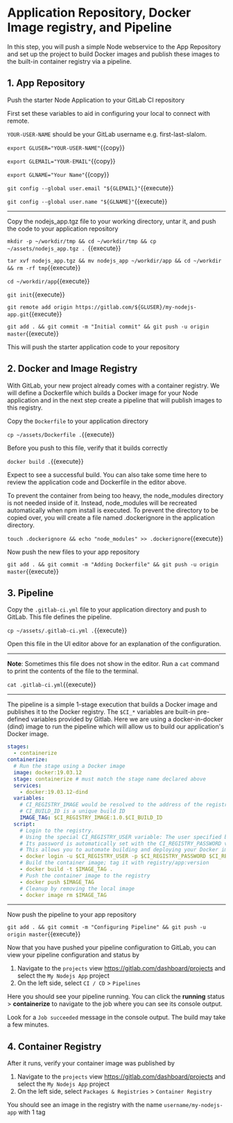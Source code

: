 # Application Repository, Docker Image registry, and Pipeline

In this step, you will push a simple Node webservice to the App Repository and set up the project to build Docker images and publish these images to the built-in container registry via a pipeline.

## 1. App Repository

Push the starter Node Application to your GitLab CI repository

First set these variables to aid in configuring your local to connect with remote.

`YOUR-USER-NAME` should be your GitLab username e.g. first-last-slalom.

`export GLUSER="YOUR-USER-NAME"`{{copy}}

`export GLEMAIL="YOUR-EMAIL"`{{copy}}

`export GLNAME="Your Name"`{{copy}}

`git config --global user.email "${GLEMAIL}"`{{execute}}

`git config --global user.name "${GLNAME}"`{{execute}}

---

Copy the nodejs_app.tgz file to your working directory, untar it, and push the code to your application repository

`mkdir -p ~/workdir/tmp && cd ~/workdir/tmp && cp ~/assets/nodejs_app.tgz . `{{execute}}

`tar xvf nodejs_app.tgz && mv nodejs_app ~/workdir/app && cd ~/workdir && rm -rf tmp`{{execute}}

`cd ~/workdir/app`{{execute}}

`git init`{{execute}}

`git remote add origin https://gitlab.com/${GLUSER}/my-nodejs-app.git`{{execute}}

`git add . && git commit -m "Initial commit" && git push -u origin master`{{execute}}

This will push the starter application code to your repository

## 2. Docker and Image Registry

With GitLab, your new project already comes with a container registry. We will define a Dockerfile which builds a Docker image for your Node application and in the next step create a pipeline that will publish images to this registry.

Copy the `Dockerfile` to your application directory

`cp ~/assets/Dockerfile .`{{execute}}

Before you push to this file, verify that it builds correctly

`docker build .`{{execute}}

Expect to see a successful build. You can also take some time here to review the application code and Dockerfile in the editor above.

To prevent the container from being too heavy, the node_modules directory is not needed inside of it. Instead, node_modules will be recreated automatically when npm install is executed. To prevent the directory to be copied over, you will create a file named .dockerignore in the application directory.

`touch .dockerignore && echo "node_modules" >> .dockerignore`{{execute}}

Now push the new files to your app repository

`git add . && git commit -m "Adding Dockerfile" && git push -u origin master`{{execute}}

## 3. Pipeline

Copy the `.gitlab-ci.yml` file to your application directory and push to GitLab. This file defines the pipeline.

`cp ~/assets/.gitlab-ci.yml .`{{execute}}

Open this file in the UI editor above for an explanation of the configuration.

---

**Note**: Sometimes this file does not show in the editor. Run a `cat` command to print the contents of the file to the terminal.

`cat .gitlab-ci.yml`{{execute}}

---

The pipeline is a simple 1-stage execution that builds a Docker image and publishes it to the Docker registry. The `$CI_*` variables are built-in pre-defined variables provided by Gitlab. Here we are using a docker-in-docker (dind) image to run the pipeline which will allow us to build our application's Docker image.

```yaml
stages:
  - containerize
containerize:
  # Run the stage using a Docker image
  image: docker:19.03.12
  stage: containerize # must match the stage name declared above
  services:
    - docker:19.03.12-dind
  variables:
    # CI_REGISTRY_IMAGE would be resolved to the address of the registry tied to this project
    # CI_BUILD_ID is a unique build ID
    IMAGE_TAG: $CI_REGISTRY_IMAGE:1.0.$CI_BUILD_ID
  script:
    # Login to the registry.
    # Using the special CI_REGISTRY_USER variable: The user specified by this variable is created for you in order to push to the Registry connected to your project.
    # Its password is automatically set with the CI_REGISTRY_PASSWORD variable.
    # This allows you to automate building and deploying your Docker images and has read/write access to the Registry.
    - docker login -u $CI_REGISTRY_USER -p $CI_REGISTRY_PASSWORD $CI_REGISTRY
    # Build the container image; tag it with registry/app:version
    - docker build -t $IMAGE_TAG .
    # Push the container image to the registry
    - docker push $IMAGE_TAG
    # Cleanup by removing the local image
    - docker image rm $IMAGE_TAG
```

---

Now push the pipeline to your app repository

`git add . && git commit -m "Configuring Pipeline" && git push -u origin master`{{execute}}

Now that you have pushed your pipeline configuration to GitLab, you can view your pipeline configuration and status by
1. Navigate to the `projects` view https://gitlab.com/dashboard/projects and select the `My Nodejs App` project
1. On the left side, select `CI / CD` > `Pipelines`

Here you should see your pipeline running. You can click the **running** status > **containerize** to navigate to the job where you can see its console output.

Look for a `Job succeeded` message in the console output. The build may take a few minutes.

## 4. Container Registry

After it runs, verify your container image was published by
1. Navigate to the `projects` view https://gitlab.com/dashboard/projects and select the `My Nodejs App` project
1. On the left side, select `Packages & Registries` > `Container Registry`

You should see an image in the registry with the name `username/my-nodejs-app` with 1 tag
